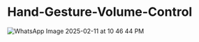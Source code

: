# Hand-Gesture-Volume-Control

![WhatsApp Image 2025-02-11 at 10 46 44 PM](https://github.com/user-attachments/assets/aa20608b-7f1c-4de6-a3c6-d816f0be24ab)

